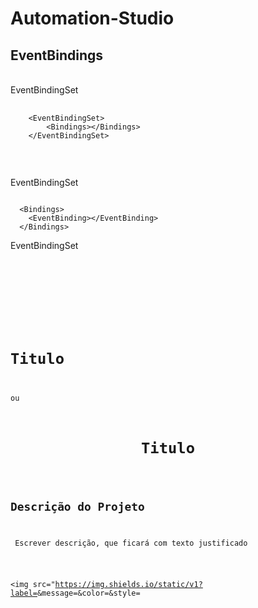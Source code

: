 # Automation-Studio

## EventBindings
<br>
EventBindingSet
<pre>
  <code>
    &lt;EventBindingSet&gt;
        &lt;Bindings&gt;&lt;/Bindings&gt;
    &lt;/EventBindingSet&gt;
  </code>
</pre>
<br>

EventBindingSet
<pre><code>
  &lt;Bindings&gt;
    &lt;EventBinding&gt;&lt;/EventBinding&gt;
  &lt;/Bindings&gt;</code>
</pre>

EventBindingSet
<pre><code>
<EventBinding>
  <Source />
  <EventHandler></EventHandler>
</EventBinding>
</pre>



# Titulo 
ou
<h1 align="center"> Titulo </h1>

## Descrição do Projeto
<p align="justify"> Escrever descrição, que ficará com texto justificado </p>

<img src="https://img.shields.io/static/v1?label=<LABEL>&message=<MESSAGE>&color=<COLOR>&style=<STYLE>&logo=<LOGO>
<img src="https://img.shields.io/static/v1?label=react&message=framework&color=blue&style=for-the-badge&logo=REACT"/>
![Badge](https://img.shields.io/static/v1?label=react&message=framework&color=blue&style=for-the-badge&logo=REACT)

### Listas não ordenadas
- Cadastro de conta com Google
    - Captura de avatar a partir do login ou registro com google

### Usando um task list, marcando tarefa como completada ou não  

- [X] Cadastro de conta com Google
- [ ] Cadastro de conta com Google

### Lista ordenada
1. Listagem ordenada 
